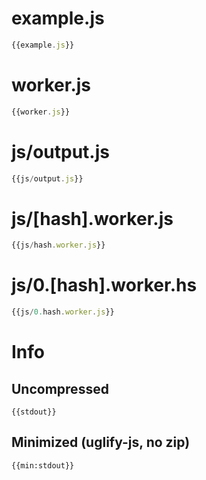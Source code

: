 
# example.js

``` javascript
{{example.js}}
```

# worker.js

``` javascript
{{worker.js}}
```

# js/output.js

``` javascript
{{js/output.js}}
```

# js/[hash].worker.js

``` javascript
{{js/hash.worker.js}}
```

# js/0.[hash].worker.hs

``` javascript
{{js/0.hash.worker.js}}
```

# Info

## Uncompressed

```
{{stdout}}
```

## Minimized (uglify-js, no zip)

```
{{min:stdout}}
```